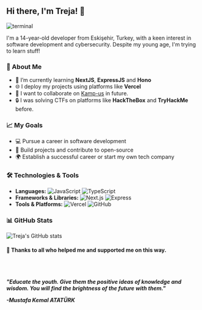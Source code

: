 ## Hi there, I'm Treja! 👋

![terminal](https://github.com/TrejaVic/TrejaVic/assets/134650729/1cd0211d-a655-41f0-b3f1-8b6a41bbf2c6)

I'm a 14-year-old developer from Eskişehir, Turkey, with a keen interest in software development and cybersecurity. Despite my young age, I'm trying to learn stuff!

### 🚀 About Me

- 🌱 I’m currently learning **NextJS**, **ExpressJS** and **Hono**
- 🌐 I deploy my projects using platforms like **Vercel**
- 🤝 I want to collaborate on [Kamp-us](https://github.com/kamp-us/) in future.
- 🔒 I was solving CTFs on platforms like **HackTheBox** and **TryHackMe** before.

### 📈 My Goals

- 💻 Pursue a career in software development
- 🚀 Build projects and contribute to open-source
- 🌍 Establish a successful career or start my own tech company

### 🛠️ Technologies & Tools

- **Languages:** ![JavaScript](https://img.shields.io/badge/-JavaScript-333333?style=flat&logo=javascript) ![TypeScript](https://img.shields.io/badge/-TypeScript-333333?style=flat&logo=typescript)
- **Frameworks & Libraries:** ![Next.js](https://img.shields.io/badge/-Next.js-333333?style=flat&logo=next.js) ![Express](https://img.shields.io/badge/-Express-333333?style=flat&logo=express)
- **Tools & Platforms:** ![Vercel](https://img.shields.io/badge/-Vercel-333333?style=flat&logo=vercel) ![GitHub](https://img.shields.io/badge/-GitHub-333333?style=flat&logo=github)

### 📊 GitHub Stats

![Treja's GitHub stats](https://github-readme-stats.vercel.app/api?username=trejavic&show_icons=true&theme=radical)

#### 🙏 Thanks to all who helped me and supported me on this way.
<br></br>

_**"Educate the youth. Give them the positive ideas of knowledge and wisdom. You will find the brightness of the future with them."**_ 

_**-Mustafa Kemal ATATÜRK**_

